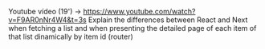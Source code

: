 Youtube vídeo (19') -> https://www.youtube.com/watch?v=F9AR0nNr4W4&t=3s
Explain the differences between React and Next when fetching a list and when presenting the detailed page of each item of that list dinamically by item id (router)
